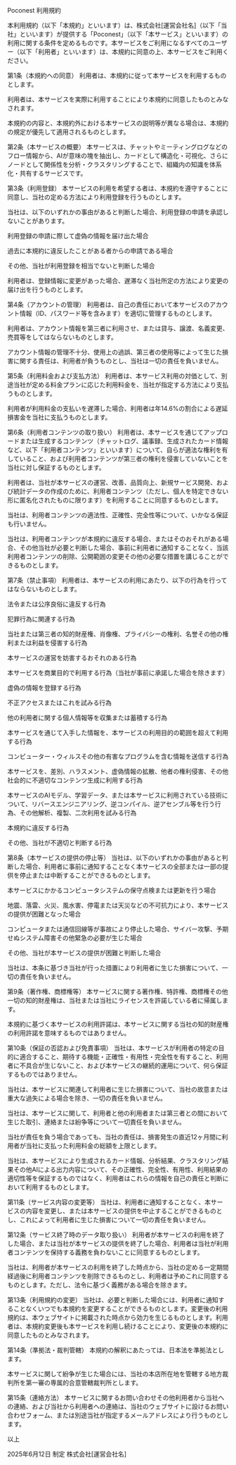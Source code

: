 Poconest 利用規約

本利用規約（以下「本規約」といいます）は、株式会社[運営会社名]（以下「当社」といいます）が提供する「Poconest」（以下「本サービス」といいます）の利用に関する条件を定めるものです。本サービスをご利用になるすべてのユーザー（以下「利用者」といいます）は、本規約に同意の上、本サービスをご利用ください。

第1条（本規約への同意）
利用者は、本規約に従って本サービスを利用するものとします。

利用者は、本サービスを実際に利用することにより本規約に同意したものとみなされます。

本規約の内容と、本規約外における本サービスの説明等が異なる場合は、本規約の規定が優先して適用されるものとします。

第2条（本サービスの概要）
本サービスは、チャットやミーティングログなどのフロー情報から、AIが意味の塊を抽出し、カードとして構造化・可視化、さらにノードとして関係性を分析・クラスタリングすることで、組織内の知識を体系化・共有するサービスです。

第3条（利用登録）
本サービスの利用を希望する者は、本規約を遵守することに同意し、当社の定める方法により利用登録を行うものとします。

当社は、以下のいずれかの事由があると判断した場合、利用登録の申請を承認しないことがあります。

利用登録の申請に際して虚偽の情報を届け出た場合

過去に本規約に違反したことがある者からの申請である場合

その他、当社が利用登録を相当でないと判断した場合

利用者は、登録情報に変更があった場合、遅滞なく当社所定の方法により変更の届け出を行うものとします。

第4条（アカウントの管理）
利用者は、自己の責任において本サービスのアカウント情報（ID、パスワード等を含みます）を適切に管理するものとします。

利用者は、アカウント情報を第三者に利用させ、または貸与、譲渡、名義変更、売買等をしてはならないものとします。

アカウント情報の管理不十分、使用上の過誤、第三者の使用等によって生じた損害に関する責任は、利用者が負うものとし、当社は一切の責任を負いません。

第5条（利用料金および支払方法）
利用者は、本サービス利用の対価として、別途当社が定める料金プランに応じた利用料金を、当社が指定する方法により支払うものとします。

利用者が利用料金の支払いを遅滞した場合、利用者は年14.6%の割合による遅延損害金を当社に支払うものとします。

第6条（利用者コンテンツの取り扱い）
利用者は、本サービスを通じてアップロードまたは生成するコンテンツ（チャットログ、議事録、生成されたカード情報など、以下「利用者コンテンツ」といいます）について、自らが適法な権利を有していること、および利用者コンテンツが第三者の権利を侵害していないことを当社に対し保証するものとします。

利用者は、当社が本サービスの運営、改善、品質向上、新規サービス開発、および統計データの作成のために、利用者コンテンツ（ただし、個人を特定できない形に匿名化されたものに限ります）を利用することに同意するものとします。

当社は、利用者コンテンツの適法性、正確性、完全性等について、いかなる保証も行いません。

当社は、利用者コンテンツが本規約に違反する場合、またはそのおそれがある場合、その他当社が必要と判断した場合、事前に利用者に通知することなく、当該利用者コンテンツの削除、公開範囲の変更その他の必要な措置を講じることができるものとします。

第7条（禁止事項）
利用者は、本サービスの利用にあたり、以下の行為を行ってはならないものとします。

法令または公序良俗に違反する行為

犯罪行為に関連する行為

当社または第三者の知的財産権、肖像権、プライバシーの権利、名誉その他の権利または利益を侵害する行為

本サービスの運営を妨害するおそれのある行為

本サービスを商業目的で利用する行為（当社が事前に承諾した場合を除きます）

虚偽の情報を登録する行為

不正アクセスまたはこれを試みる行為

他の利用者に関する個人情報等を収集または蓄積する行為

本サービスを通じて入手した情報を、本サービスの利用目的の範囲を超えて利用する行為

コンピューター・ウィルスその他の有害なプログラムを含む情報を送信する行為

本サービスを、差別、ハラスメント、虚偽情報の拡散、他者の権利侵害、その他社会的に不適切なコンテンツ生成に利用する行為

本サービスのAIモデル、学習データ、または本サービスに利用されている技術について、リバースエンジニアリング、逆コンパイル、逆アセンブル等を行う行為、その他解析、複製、二次利用を試みる行為

本規約に違反する行為

その他、当社が不適切と判断する行為

第8条（本サービスの提供の停止等）
当社は、以下のいずれかの事由があると判断した場合、利用者に事前に通知することなく本サービスの全部または一部の提供を停止または中断することができるものとします。

本サービスにかかるコンピュータシステムの保守点検または更新を行う場合

地震、落雷、火災、風水害、停電または天災などの不可抗力により、本サービスの提供が困難となった場合

コンピュータまたは通信回線等が事故により停止した場合、サイバー攻撃、予期せぬシステム障害その他緊急の必要が生じた場合

その他、当社が本サービスの提供が困難と判断した場合

当社は、本条に基づき当社が行った措置により利用者に生じた損害について、一切の責任を負いません。

第9条（著作権、商標権等）
本サービスに関する著作権、特許権、商標権その他一切の知的財産権は、当社または当社にライセンスを許諾している者に帰属します。

本規約に基づく本サービスの利用許諾は、本サービスに関する当社の知的財産権の利用許諾を意味するものではありません。

第10条（保証の否認および免責事項）
当社は、本サービスが利用者の特定の目的に適合すること、期待する機能・正確性・有用性・完全性を有すること、利用者に不具合が生じないこと、および本サービスの継続的運用について、何ら保証するものではありません。

当社は、本サービスに関連して利用者に生じた損害について、当社の故意または重大な過失による場合を除き、一切の責任を負いません。

当社は、本サービスに関して、利用者と他の利用者または第三者との間において生じた取引、連絡または紛争等について一切責任を負いません。

当社が責任を負う場合であっても、当社の責任は、損害発生の直近12ヶ月間に利用者が当社に支払った利用料金の総額を上限とします。

当社は、本サービスにより生成されるカード情報、分析結果、クラスタリング結果その他AIによる出力内容について、その正確性、完全性、有用性、利用結果の適切性等を保証するものではなく、利用者はこれらの情報を自己の責任と判断において利用するものとします。

第11条（サービス内容の変更等）
当社は、利用者に通知することなく、本サービスの内容を変更し、または本サービスの提供を中止することができるものとし、これによって利用者に生じた損害について一切の責任を負いません。

第12条（サービス終了時のデータ取り扱い）
利用者が本サービスの利用を終了した場合、または当社が本サービスの提供を終了した場合、利用者は当社が利用者コンテンツを保持する義務を負わないことに同意するものとします。

当社は、利用者が本サービスの利用を終了した時点から、当社の定める一定期間経過後に利用者コンテンツを削除できるものとし、利用者は予めこれに同意するものとします。ただし、法令に基づく義務がある場合を除きます。

第13条（利用規約の変更）
当社は、必要と判断した場合には、利用者に通知することなくいつでも本規約を変更することができるものとします。変更後の利用規約は、本ウェブサイトに掲載された時点から効力を生じるものとします。利用者は、本規約変更後も本サービスを利用し続けることにより、変更後の本規約に同意したものとみなされます。

第14条（準拠法・裁判管轄）
本規約の解釈にあたっては、日本法を準拠法とします。

本サービスに関して紛争が生じた場合には、当社の本店所在地を管轄する地方裁判所を第一審の専属的合意管轄裁判所とします。

第15条（連絡方法）
本サービスに関するお問い合わせその他利用者から当社への連絡、および当社から利用者への連絡は、当社のウェブサイトに設けるお問い合わせフォーム、または別途当社が指定するメールアドレスにより行うものとします。

以上

2025年6月12日 制定
株式会社[運営会社名]